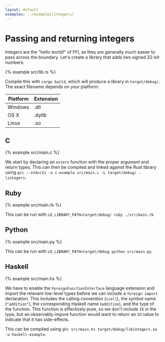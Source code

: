 ```yaml
---
layout: default
examples: ../examples/integers/
---
```


# Passing and returning integers

Integers are the "hello world!" of FFI, as they are generally much
easier to pass across the boundary. Let's create a library that adds
two signed 32-bit numbers.

{% example src/lib.rs %}

Compile this with `cargo build`, which will produce a library in
`target/debug/`. The exact filename depends on your platform:

| Platform | Extension |
|----------|-----------|
| Windows  | .dll      |
| OS X     | .dylib    |
| Linux    | .so       |

## C

{% example src/main.c %}

We start by declaring an `extern` function with the proper argument
and return types. This can then be compiled and linked against the
Rust library using `gcc --std=c11 -o c-example src/main.c -L
target/debug/ -lintegers`.

## Ruby

{% example src/main.rb %}

This can be run with `LD_LIBRARY_PATH=target/debug/ ruby
./src/main.rb`

## Python

{% example src/main.py %}

This can be run with `LD_LIBRARY_PATH=target/debug python src/main.py`.

## Haskell

{% example src/main.hs %}

We have to enable the `ForeignFunctionInterface` language extension and
import the relevant low-level types before we can include a
`foreign import` declaration. This includes the calling convention
(`ccall`), the symbol name (`"addition"`), the corresponding Haskell
name (`addition`), and the type of the function. This function is
effectively pure, so we don't include `IO` in the type, but an
observably impure function would want to return an `IO` value to
indicate that it has side-effects.

This can be compiled using
`ghc src/main.hs target/debug/libintegers.so -o haskell-example`.

